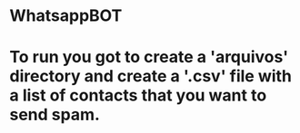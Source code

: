 # WhatsappBOT

# To run you got to create a 'arquivos' directory and create a '.csv' file with a list of contacts that you want to send spam.

